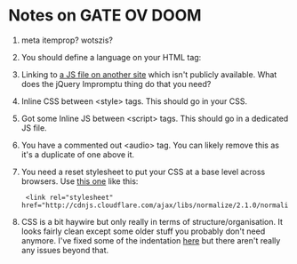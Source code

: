 # Notes on GATE OV DOOM

1. meta itemprop? wotszis?
2. You should define a language on your HTML tag: <html lang="en">
3. Linking to [a JS file on another site](http://trentrichardson.com/Impromptu/jquery-impromptu.js) which isn't publicly available. What does the jQuery Impromptu thing do that you need?
4. Inline CSS between &lt;style&gt; tags. This should go in your CSS.
5. Got some Inline JS between &lt;script&gt; tags. This should go in a dedicated JS file.
6. You have a commented out &lt;audio&gt; tag. You can likely remove this as it's a duplicate of one above it.
7. You need a reset stylesheet to put your CSS at a base level across browsers. Use [this one](http:\/\/cdnjs.cloudflare.com/ajax/libs/normalize/2.1.0/normalize.css) like this:
        
        <link rel="stylesheet" href="http://cdnjs.cloudflare.com/ajax/libs/normalize/2.1.0/normalize.css">

8. CSS is a bit haywire but only really in terms of structure/organisation. It looks fairly clean except some older stuff you probably don't need anymore. I've fixed some of the indentation [here](http://uploads.chrisburnell.com/marks-super-fun.css) but there aren't really any issues beyond that.
